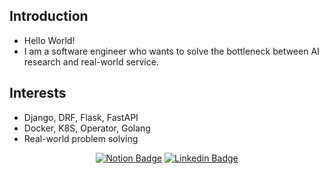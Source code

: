 <!-- <div align=center>
  
[![Hits](https://hits.seeyoufarm.com/api/count/incr/badge.svg?url=https%3A%2F%2Fgithub.com%2Fdevnjw&count_bg=%2379C83D&title_bg=%23555555&icon=&icon_color=%23E7E7E7&title=hits&edge_flat=false)](https://hits.seeyoufarm.com)

</div> -->
	
## Introduction
	
* Hello World! <br>
* I am a software engineer who wants to solve the bottleneck between AI research and real-world service.

## Interests

* Django, DRF, Flask, FastAPI
* Docker, K8S, Operator, Golang
* Real-world problem solving
	
<div align=center>

[![Notion Badge](http://img.shields.io/badge/-Projects-black?style=flat-square&logo=notion&link=https://www.notion.so/Win-or-Grow-c02b7bbe059e466cb81ee3e60817584d)](https://www.notion.so/Win-or-Grow-c02b7bbe059e466cb81ee3e60817584d)
[![Linkedin Badge](https://img.shields.io/badge/-LinkedIn-blue?style=flat-square&logo=Linkedin&logoColor=white&link=https://www.linkedin.com/in/진우-남-816760124)](https://www.linkedin.com/in/진우-남-816760124)
	
<!-- [![Tstory Badge](http://img.shields.io/badge/-Tech%20Blog-20C997?style=flat-square&link=https://mapadubak.tistory.com/)](https://mapadubak.tistory.com/) -->
<!-- [![Youtube Badge](https://img.shields.io/badge/Youtube-ff0000?style=flat-square&logo=youtube&link=https://www.youtube.com/channel/UCcCv73G3SaYPyv2uBeRj3Lw)](https://www.youtube.com/channel/UCcCv73G3SaYPyv2uBeRj3Lw) -->

	
</div>
